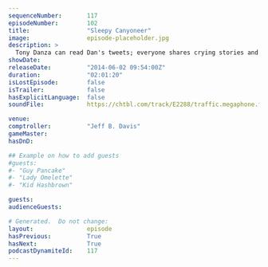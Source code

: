 ```yaml
---
sequenceNumber:       117
episodeNumber:        102
title:                "Sleepy Canyoneer"
image:                episode-placeholder.jpg
description: >
  Tony Danza can read Dan's tweets; everyone shares crying stories and there is a sleepy canyoneer in the crowd.
showDate:             
releaseDate:          "2014-06-02 09:54:00Z"
duration:             "02:01:20"
isLostEpisode:        false
isTrailer:            false
hasExplicitLanguage:  false
soundFile:            https://chtbl.com/track/E2288/traffic.megaphone.fm/STA4107649191.mp3?updated=1556325586

venue:                
comptroller:          "Jeff B. Davis"
gameMaster:           
hasDnD:               

## Example on how to add guests
#guests:
#- "Guy Pancake"
#- "Lady Omelette"
#- "Kid Hashbrown"

guests:
audienceGuests:

# Generated.  Do not change:
layout:               episode
hasPrevious:          True
hasNext:              True
podcastDynamiteId:    117
---
```

